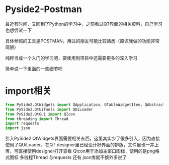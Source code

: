 # Pyside2-Postman
最近有时间，又回到了Python的学习中，之前看过QT界面的相关资料，自己学习也想尝试一下

具体参照的工具是POSTMAN，用过的朋友可能比较熟悉（原谅我做的功能非常简陋）

纯粹当成一个入门的学习吧，要使用到项目中还需要更多的深入学习

简单说一下里面的一些细节吧

# import相关
```python
from PySide2.QtWidgets import QApplication, QTableWidgetItem, QAbstractItemView
from PySide2.QtUiTools import QUiLoader
from PySide2.QtGui import QIcon
from threading import Thread
import requests
import json
```
引入PySide2 QtWidgets界面需要相关东西，这里其实少了很多引入，因为直接使用了QUiLoader，在QT designer里已经设计好界面的排版，文件里也一并上传，可直接使用designer打开查看
QIcon用于添加主窗口图标，使用的是png格式图标
多线程Thread 与requests 还有 json库就不额外多说了
